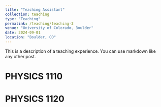 ```yaml
---
title: "Teaching Assistant"
collection: teaching
type: "Teaching"
permalink: /teaching/teaching-3
venue: "University of Colorado, Boulder"
date: 2024-09-01
location: "Boulder, CO"
---
```


This is a description of a teaching experience. You can use markdown like any other post.

PHYSICS 1110
======

PHYSICS 1120
======

